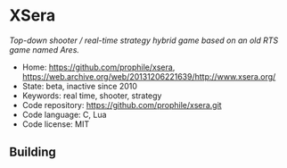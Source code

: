 # XSera

_Top-down shooter / real-time strategy hybrid game based on an old RTS game named Ares._

- Home: https://github.com/prophile/xsera, https://web.archive.org/web/20131206221639/http://www.xsera.org/
- State: beta, inactive since 2010
- Keywords: real time, shooter, strategy
- Code repository: https://github.com/prophile/xsera.git
- Code language: C, Lua
- Code license: MIT

## Building

